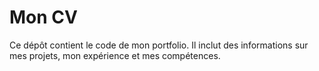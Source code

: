 # Mon CV

Ce dépôt contient le code de mon portfolio. Il inclut des informations sur mes projets, mon expérience et mes compétences.

